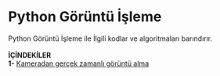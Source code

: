 # Python Görüntü İşleme
Python Görüntü İşleme ile İlgili kodlar ve algoritmaları barındırır. <br>
<br>
**İÇİNDEKİLER**<br>
**1-** [Kameradan gerçek zamanlı görüntü alma](https://github.com/saricayemre/python-image-proccesing/blob/master/videoCapture.py)
